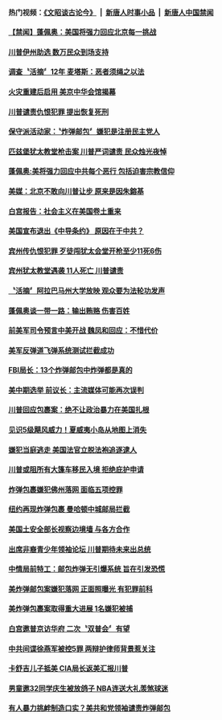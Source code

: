 #### 热门视频：[《文昭谈古论今》](https://github.com/gfw-breaker/wenzhao/blob/master/README.md?t=10290333) &nbsp;|&nbsp; [新唐人时事小品](https://github.com/gfw-breaker/ntdtv-comedy/blob/master/README.md?t=10290333) &nbsp;|&nbsp; [新唐人中国禁闻](https://github.com/gfw-breaker/ntdtv-news/blob/master/README.md?t=10290333)

#### [【禁闻】蓬佩奥：美国将强力回应北京每一挑战](../pages/news203/a1397142.md?t=10290333) 

#### [川普伊州助选 数万民众到场支持](../pages/news203/a1397138.md?t=10290333) 

#### [调查〝活摘〞12年 麦塔斯：恶者须绳之以法](../pages/news203/a1397137.md?t=10290333) 

#### [火灾重建后启用  美京中华会馆揭幕](../pages/news203/a1397132.md?t=10290333) 

#### [川普谴责仇恨犯罪 提出恢复死刑](../pages/news203/a1397131.md?t=10290333) 

#### [保守派活动家：〝炸弹邮包〞嫌犯是注册民主党人](../pages/news203/a1397127.md?t=10290333) 

#### [匹兹堡犹太教堂枪击案 川普严词谴责 民众烛光夜悼](../pages/news203/a1397115.md?t=10290333) 

#### [蓬佩奥:美将强力回应中共每个恶行 包括迫害宗教信仰](../pages/news203/a1397113.md?t=10290333) 

#### [美媒：北京不敢向川普让步 原来是因朱鎔基](../pages/news203/a1397086.md?t=10290333) 

#### [白宫报告：社会主义在美国卷土重来](../pages/news203/a1397076.md?t=10290333) 

#### [美国宣布退出《中导条约》  原因在于中共？](../pages/news203/a1397073.md?t=10290333) 

#### [宾州传仇恨犯罪 歹徒闯犹太会堂开枪至少11死6伤](../pages/news203/a1397084.md?t=10290333) 

#### [宾州犹太教堂遇袭 11人死亡 川普谴责](../pages/news203/a1397069.md?t=10290333) 

#### [〝活摘〞阿拉巴马州大学放映 观众要为法轮功发声](../pages/news203/a1397052.md?t=10290333) 

#### [蓬佩奥谈一带一路：输出贿赂  伤害百姓](../pages/news203/a1397040.md?t=10290333) 

#### [前美军司令预言中美开战 魏凤和回应：不惜代价](../pages/news203/a1396869.md?t=10290333) 

#### [美军反弹道飞弹系统测试拦截成功](../pages/news203/a1397028.md?t=10290333) 

#### [FBI局长：13个炸弹邮包中炸弹都是真的](../pages/news203/a1396997.md?t=10290333) 

#### [美中期选举 前议长：主流媒体可能再次误判](../pages/news203/a1396954.md?t=10290333) 

#### [川普回应包裹案：绝不让政治暴力在美国扎根](../pages/news203/a1396968.md?t=10290333) 

#### [见识5级飓风威力！夏威夷小岛从地图上消失](../pages/news203/a1396984.md?t=10290333) 

#### [嫌犯当庭逃走 美国法官立脱法袍追逐逮人](../pages/news203/a1396967.md?t=10290333) 

#### [川普或阻所有大篷车移民入境 拒绝庇护申请](../pages/news203/a1396987.md?t=10290333) 

#### [炸弹包裹嫌犯佛州落网 面临五项控罪](../pages/news203/a1396958.md?t=10290333) 

#### [纽约再现炸弹包裹 曼哈顿中城邮局拦截](../pages/news203/a1396957.md?t=10290333) 

#### [美国土安全部长视察边境墙 与各方合作](../pages/news203/a1396955.md?t=10290333) 

#### [出席非裔青少年领袖论坛 川普期待未来出总统](../pages/news203/a1396943.md?t=10290333) 

#### [中情局前特工：邮包炸弹无引爆系统 旨在引发恐慌](../pages/news203/a1396934.md?t=10290333) 

#### [美炸弹邮包案嫌犯落网 正面照曝光 有犯罪前科](../pages/news203/a1396925.md?t=10290333) 

#### [美炸弹包裹案取得重大进展 1名嫌犯被捕](../pages/news203/a1396918.md?t=10290333) 

#### [白宫邀普京访华府 二次〝双普会〞有望](../pages/news203/a1396913.md?t=10290333) 

#### [中共间谍徐燕军被控5罪 两辩护律师背景惹关注](../pages/news203/a1396912.md?t=10290333) 

#### [卡舒吉儿子抵美 CIA局长返美汇报川普](../pages/news203/a1396911.md?t=10290333) 

#### [男童邀32同学庆生被放鸽子 NBA连送大礼羡煞球迷](../pages/news203/a1396889.md?t=10290333) 

#### [有人暴力挑衅制造口实？美共和党领袖谴责炸弹邮包](../pages/news203/a1396841.md?t=10290333) 

